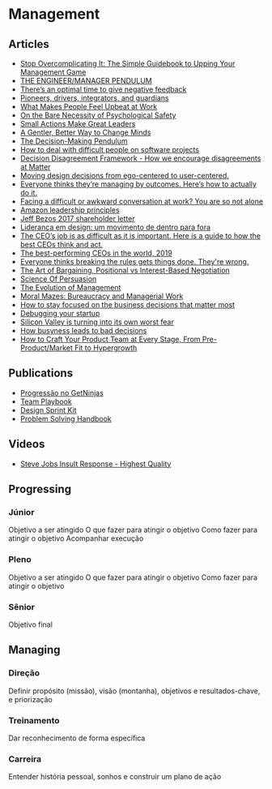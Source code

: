 # Management

## Articles

- [Stop Overcomplicating It: The Simple Guidebook to Upping Your Management Game](https://review.firstround.com/stop-overcomplicating-it-the-simple-guidebook-to-upping-your-management-game)
- [THE ENGINEER/MANAGER PENDULUM](https://charity.wtf/2017/05/11/the-engineer-manager-pendulum/)
- [There’s an optimal time to give negative feedback](https://qz.com/work/1388077/theres-an-optimal-time-to-give-negative-feedback/)
- [Pioneers, drivers, integrators, and guardians](https://hbr.org/2017/03/the-new-science-of-team-chemistry)
- [What Makes People Feel Upbeat at Work](https://www.newyorker.com/science/maria-konnikova/what-makes-people-feel-upbeat-at-work)
- [On the Bare Necessity of Psychological Safety](https://medium.com/luminovo/on-the-bare-necessity-of-psychological-safety-bdb34e311b8c)
- [Small Actions Make Great Leaders](https://hbr.org/2022/06/small-actions-make-great-leaders)
- [A Gentler, Better Way to Change Minds](https://www.theatlantic.com/family/archive/2022/04/arguing-with-someone-different-values/629495/)
- [The Decision-Making Pendulum](https://candost.blog/the-decision-making-pendulum/)
- [How to deal with difficult people on software projects](https://www.howtodeal.dev/)
- [Decision Disagreement Framework - How we encourage disagreements at Matter](https://matterapp.com/blog/decision-disagreement-framework-how-we-encourage-disagreements-at-matter/)
- [Moving design decisions from ego-centered to user-centered.](https://www.kevinrichard.ch/moving-design-decisions-from-ego-centered-to-user-centered/)
- [Everyone thinks they’re managing by outcomes. Here’s how to actually do it.](https://www.producttalk.org/2019/10/managing-outcomes/)
- [Facing a difficult or awkward conversation at work? You are so not alone](https://qz.com/1055305/facing-a-difficult-or-awkward-conversation-at-work-you-are-so-not-alone/)
- [Amazon leadership principles](https://www.amazon.jobs/en/principles)
- [Jeff Bezos 2017 shareholder letter](https://www.sec.gov/Archives/edgar/data/1018724/000119312517120198/d373368dex991.htm)
- [Liderança em design: um movimento de dentro para fora](https://brasil.uxdesign.cc/lideran%C3%A7a-em-design-um-movimento-de-dentro-para-fora-ed19c0bea273)
- [The CEO’s job is as difficult as it is important. Here is a guide to how the best CEOs think and act.](https://www.mckinsey.com/business-functions/strategy-and-corporate-finance/our-insights/the-mindsets-and-practices-of-excellent-ceos)
- [The best-performing CEOs in the world, 2019](https://hbr.org/2019/11/the-ceo-100-2019-edition)
- [Everyone thinks breaking the rules gets things done. They're wrong.](https://io9.gizmodo.com/everyone-thinks-breaking-the-rules-gets-things-done-th-1688411972)
- [The Art of Bargaining, Positional vs Interest-Based Negotiation](https://f3fundit.com/the-art-of-bargaining-positional-vs-interest-based-negotiation/)
- [Science Of Persuasion](https://www.youtube.com/watch?v=cFdCzN7RYbw)
- [The Evolution of Management](https://queue.acm.org/detail.cfm?id=3350548)
- [Moral Mazes: Bureaucracy and Managerial Work](https://hbr.org/1983/09/moral-mazes-bureaucracy-and-managerial-work)
- [How to stay focused on the business decisions that matter most](https://qz.com/work/1652907/how-to-stay-focused-on-the-business-decisions-that-matter-most/)
- [Debugging your startup](https://www.atrium.co/blog/debugging-your-startup/)
- [Silicon Valley is turning into its own worst fear](https://www.buzzfeednews.com/article/tedchiang/the-real-danger-to-civilization-isnt-ai-its-runaway)
- [How busyness leads to bad decisions](https://www.bbc.com/worklife/article/20191202-how-time-scarcity-makes-us-focus-on-low-value-tasks)
- [How to Craft Your Product Team at Every Stage, From Pre-Product/Market Fit to Hypergrowth](https://firstround.com/review/how-to-craft-your-product-team-at-every-stage-from-pre-product-market-fit-to-hypergrowth/)

## Publications

- [Progressão no GetNinjas](https://progressao.getninjas.com.br/)
- [Team Playbook](https://www.atlassian.com/team-playbook)
- [Design Sprint Kit](https://designsprintkit.withgoogle.com/)
- [Problem Solving Handbook](https://medium.com/youser-experience/methods/home)

## Videos

- [Steve Jobs Insult Response - Highest Quality](https://www.youtube.com/watch?v=oeqPrUmVz-o)

## Progressing

### Júnior

Objetivo a ser atingido
O que fazer para atingir o objetivo
Como fazer para atingir o objetivo
Acompanhar execução

### Pleno

Objetivo a ser atingido
O que fazer para atingir o objetivo
Como fazer para atingir o objetivo

### Sênior

Objetivo final

## Managing

### Direção

Definir propósito (missão), visão (montanha), objetivos e resultados-chave, e priorização

### Treinamento

Dar reconhecimento de forma específica

### Carreira

Entender história pessoal, sonhos e construir um plano de ação
